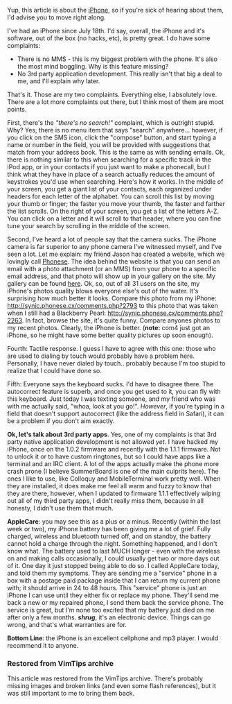 <!-- :metadata:

title: iPhone
tags: Miscellaneous, Gadgets
publishedAt: 2007-11-04T01:51:48-0700
summary:

Yup, this article is about the <a href='http://apple.com/iphone'>iPhone</a>, so
if you're sick of hearing about them, I'd advise you to move right along.

-->

Yup, this article is about the <a href='http://apple.com/iphone'>iPhone</a>, so
if you're sick of hearing about them, I'd advise you to move right
along.

I've had an iPhone since July 18th.  I'd say, overall, the iPhone and it's
software, out of the box (no hacks, etc), is pretty great.  I do have some
complaints:

<ul>
<li>There is no MMS - this is my biggest problem with the phone.  It's also the
most mind boggling.  Why is this feature missing?</li>
<li>No 3rd party application development.  This really isn't that big a deal to
me, and I'll explain why later.</li>
</ul>

That's it.  Those are my two complaints.  Everything else, I absolutely love.
There are a lot more complaints out there, but I think most of them are moot
points.

First, there's the <i>"there's no search!"</i> complaint, which is outright
stupid.  Why?  Yes, there is no menu item that says "search" anywhere...
however, if you click on the SMS icon, click the "compose" button, and start
typing a name or number in the field, you will be provided with suggestions
that match from your address book.  This is the same as with sending emails.
Ok, there is nothing similar to this when searching for a specific track in the
iPod app, or in your contacts if you just want to make a phonecall, but I think
what they have in place of a search actually reduces the amount of keystrokes
you'd use when searching.  Here's how it works.  In the middle of your screen,
you get a giant list of your contacts, each organized under headers for each
letter of the alphabet.  You can scroll this list by moving your thumb or
finger; the faster you move your thumb, the faster and farther the list
scrolls.  On the right of your screen, you get a list of the letters A-Z.  You
can click on a letter and it will scroll to that header, where you can fine
tune your search by scrolling in the middle of the screen.

Second, I've heard a lot of people say that the camera sucks.  The iPhone
camera is far superior to any phone camera I've witnessed myself, and I've seen
a lot.  Let me explain: my friend Jason has created a website, which we
lovingly call <a href='http://phonese.cx'>Phonese</a>.  The idea behind the
website is that you can send an email with a photo attachment (or an MMS) from
your phone to a specific email address, and that photo will show up in your
gallery on the site.  My gallery can be found <a
href='http://synic.phonese.cx'>here</a>.  Ok, so, out of all 31 users on the
site, my iPhone's photos quality blows everyone else's out of the water.  It's
surprising how much better it looks.  Compare this photo from my iPhone:
http://synic.phonese.cx/comments.php?2793 to this photo that was taken when I
still had a Blackberry Pearl:  http://synic.phonese.cx/comments.php?2263.  In
fact, browse the site, it's quite funny.  Compare anyones photos to my recent
photos.  Clearly, the iPhone is better. (<b>note:</b> com4 just got an iPhone,
so he might have some better quality pictures up soon enough).

Fourth: Tactile response.  I guess I have to agree with this one: those who are
used to dialing by touch would probably have a problem here.  Personally, I
have never dialed by touch.. probably because I'm too stupid to realize that I
could have done so.

Fifth: Everyone says the keyboard sucks.  I'd have to disagree there.  The
autocorrect feature is superb, and once you get used to it, you can fly with
this keyboard.  Just today I was texting someone, and my friend who was with me
actually said, "whoa, look at you go!".  <i>However</i>, if you're typing in a
field that doesn't support autocorrect (like the address field in Safari), it
can be a problem if you don't aim exactly.

<b>Ok, let's talk about 3rd party apps</b>.  Yes, one of my complaints is that
3rd party native application development is not allowed <i>yet</i>.  I have
hacked my iPhone, once on the 1.0.2 firmware and recently with the 1.1.1
firmware.  Not to unlock it or to have custom ringtones, but so I could have
apps like a terminal and an IRC client.  A lot of the apps actually make the
phone more crash prone (I believe SummerBoard is one of the main culprits
here).  The ones I like to use, like Colloquy and MobileTerminal work pretty
well.  When they are installed, it does make me feel all warm and fuzzy to know
that they are there, however, when I updated to firmware 1.1.1 effectively
wiping out all of my third party apps, I didn't really miss them, because in
all honesty, I didn't use them that much.

<b>AppleCare</b>:  you may see this as a plus or a minus.  Recently (within the
last week or two), my iPhone battery has been giving me a lot of grief.  Fully
charged, wireless and bluetooth turned off, and on standby, the battery cannot
hold a charge through the night.  Something happened, and I don't know what.
The battery used to last MUCH longer - even with the wireless on and making
calls occasionally, I could usually get two or more days out of it.  One day it
just stopped being able to do so.  I called AppleCare today, and told them my
symptoms.  They are sending me a "service" phone in a box with a postage paid
package inside that I can return my current phone with; it should arrive in 24
to 48 hours.  This "service" phone is just an iPhone I can use until they
either fix or replace my phone.  They'll send me back a new or my repaired
phone, I send them back the service phone.  The service is great, but I'm none
too excited that my battery just died on me after only a few months.
<b>*shrug*</b>, it's an electronic device.  Things can go wrong, and that's
what warranties are for.

<b>Bottom Line</b>:  the iPhone is an excellent cellphone and mp3 player.  I
would recommend it to anyone.

<div class="restored-from-archive">
  <h3>Restored from VimTips archive</h3>
  <p>
  This article was restored from the VimTips archive. There's probably
  missing images and broken links (and even some flash references), but it
  was still important to me to bring them back.
  </p>
</div>
